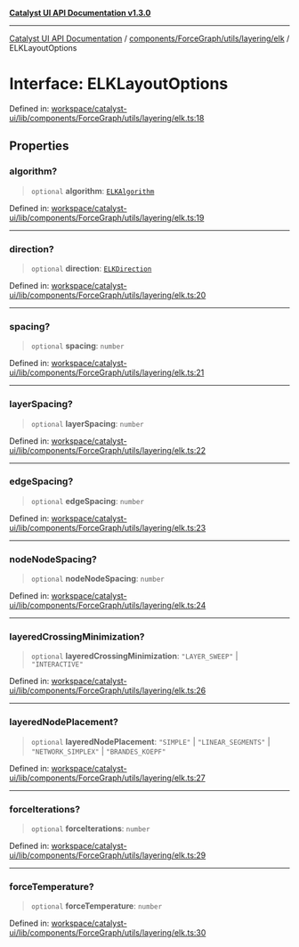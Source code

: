 [**Catalyst UI API Documentation v1.3.0**](../../../../../../README.md)

---

[Catalyst UI API Documentation](../../../../../../README.md) / [components/ForceGraph/utils/layering/elk](../README.md) / ELKLayoutOptions

# Interface: ELKLayoutOptions

Defined in: [workspace/catalyst-ui/lib/components/ForceGraph/utils/layering/elk.ts:18](https://github.com/TheBranchDriftCatalyst/catalyst-ui/blob/main/lib/components/ForceGraph/utils/layering/elk.ts#L18)

## Properties

### algorithm?

> `optional` **algorithm**: [`ELKAlgorithm`](../type-aliases/ELKAlgorithm.md)

Defined in: [workspace/catalyst-ui/lib/components/ForceGraph/utils/layering/elk.ts:19](https://github.com/TheBranchDriftCatalyst/catalyst-ui/blob/main/lib/components/ForceGraph/utils/layering/elk.ts#L19)

---

### direction?

> `optional` **direction**: [`ELKDirection`](../type-aliases/ELKDirection.md)

Defined in: [workspace/catalyst-ui/lib/components/ForceGraph/utils/layering/elk.ts:20](https://github.com/TheBranchDriftCatalyst/catalyst-ui/blob/main/lib/components/ForceGraph/utils/layering/elk.ts#L20)

---

### spacing?

> `optional` **spacing**: `number`

Defined in: [workspace/catalyst-ui/lib/components/ForceGraph/utils/layering/elk.ts:21](https://github.com/TheBranchDriftCatalyst/catalyst-ui/blob/main/lib/components/ForceGraph/utils/layering/elk.ts#L21)

---

### layerSpacing?

> `optional` **layerSpacing**: `number`

Defined in: [workspace/catalyst-ui/lib/components/ForceGraph/utils/layering/elk.ts:22](https://github.com/TheBranchDriftCatalyst/catalyst-ui/blob/main/lib/components/ForceGraph/utils/layering/elk.ts#L22)

---

### edgeSpacing?

> `optional` **edgeSpacing**: `number`

Defined in: [workspace/catalyst-ui/lib/components/ForceGraph/utils/layering/elk.ts:23](https://github.com/TheBranchDriftCatalyst/catalyst-ui/blob/main/lib/components/ForceGraph/utils/layering/elk.ts#L23)

---

### nodeNodeSpacing?

> `optional` **nodeNodeSpacing**: `number`

Defined in: [workspace/catalyst-ui/lib/components/ForceGraph/utils/layering/elk.ts:24](https://github.com/TheBranchDriftCatalyst/catalyst-ui/blob/main/lib/components/ForceGraph/utils/layering/elk.ts#L24)

---

### layeredCrossingMinimization?

> `optional` **layeredCrossingMinimization**: `"LAYER_SWEEP"` \| `"INTERACTIVE"`

Defined in: [workspace/catalyst-ui/lib/components/ForceGraph/utils/layering/elk.ts:26](https://github.com/TheBranchDriftCatalyst/catalyst-ui/blob/main/lib/components/ForceGraph/utils/layering/elk.ts#L26)

---

### layeredNodePlacement?

> `optional` **layeredNodePlacement**: `"SIMPLE"` \| `"LINEAR_SEGMENTS"` \| `"NETWORK_SIMPLEX"` \| `"BRANDES_KOEPF"`

Defined in: [workspace/catalyst-ui/lib/components/ForceGraph/utils/layering/elk.ts:27](https://github.com/TheBranchDriftCatalyst/catalyst-ui/blob/main/lib/components/ForceGraph/utils/layering/elk.ts#L27)

---

### forceIterations?

> `optional` **forceIterations**: `number`

Defined in: [workspace/catalyst-ui/lib/components/ForceGraph/utils/layering/elk.ts:29](https://github.com/TheBranchDriftCatalyst/catalyst-ui/blob/main/lib/components/ForceGraph/utils/layering/elk.ts#L29)

---

### forceTemperature?

> `optional` **forceTemperature**: `number`

Defined in: [workspace/catalyst-ui/lib/components/ForceGraph/utils/layering/elk.ts:30](https://github.com/TheBranchDriftCatalyst/catalyst-ui/blob/main/lib/components/ForceGraph/utils/layering/elk.ts#L30)

